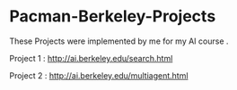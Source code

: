 # Pacman-Berkeley-Projects

These Projects were implemented by me for my AI course .

Project 1 : http://ai.berkeley.edu/search.html

Project 2 : http://ai.berkeley.edu/multiagent.html
